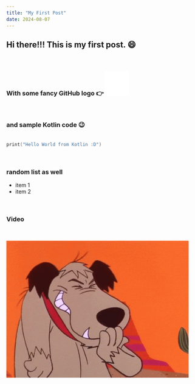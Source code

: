 ```yaml
---
title: "My First Post"
date: 2024-08-07
---
```


## Hi there!!! This is my first post. 😄

<br/>

### With some fancy GitHub logo 👉 ![GitHub](/pages/posts/first-post/github-logo.svg "GitHub")

<br/>

### and sample Kotlin code 😉

```kotlin

print("Hello World from Kotlin :D")

```

<br/>

### random list as well

* item 1
* item 2

<br/>

### Video

<br/>

<img class="animated-gif" src="/pages/posts/first-post/giphy.gif"></img>
